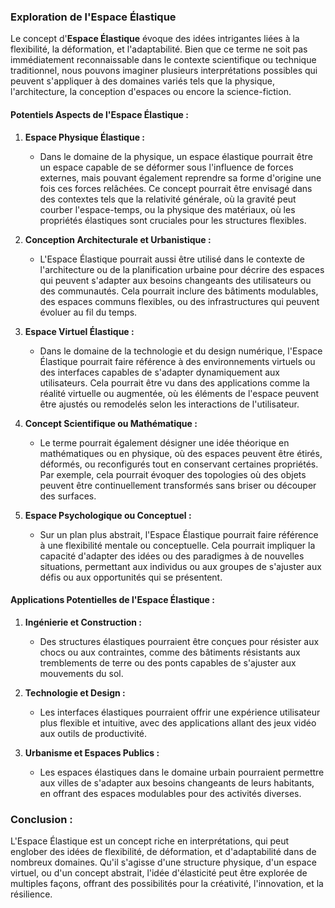 ### Exploration de l'Espace Élastique

Le concept d'**Espace Élastique** évoque des idées intrigantes liées à la flexibilité, la déformation, et l'adaptabilité. Bien que ce terme ne soit pas immédiatement reconnaissable dans le contexte scientifique ou technique traditionnel, nous pouvons imaginer plusieurs interprétations possibles qui peuvent s'appliquer à des domaines variés tels que la physique, l'architecture, la conception d'espaces ou encore la science-fiction.

#### Potentiels Aspects de l'Espace Élastique :

1. **Espace Physique Élastique :**
   - Dans le domaine de la physique, un espace élastique pourrait être un espace capable de se déformer sous l'influence de forces externes, mais pouvant également reprendre sa forme d'origine une fois ces forces relâchées. Ce concept pourrait être envisagé dans des contextes tels que la relativité générale, où la gravité peut courber l'espace-temps, ou la physique des matériaux, où les propriétés élastiques sont cruciales pour les structures flexibles.

2. **Conception Architecturale et Urbanistique :**
   - L'Espace Élastique pourrait aussi être utilisé dans le contexte de l'architecture ou de la planification urbaine pour décrire des espaces qui peuvent s'adapter aux besoins changeants des utilisateurs ou des communautés. Cela pourrait inclure des bâtiments modulables, des espaces communs flexibles, ou des infrastructures qui peuvent évoluer au fil du temps.

3. **Espace Virtuel Élastique :**
   - Dans le domaine de la technologie et du design numérique, l'Espace Élastique pourrait faire référence à des environnements virtuels ou des interfaces capables de s'adapter dynamiquement aux utilisateurs. Cela pourrait être vu dans des applications comme la réalité virtuelle ou augmentée, où les éléments de l'espace peuvent être ajustés ou remodelés selon les interactions de l'utilisateur.

4. **Concept Scientifique ou Mathématique :**
   - Le terme pourrait également désigner une idée théorique en mathématiques ou en physique, où des espaces peuvent être étirés, déformés, ou reconfigurés tout en conservant certaines propriétés. Par exemple, cela pourrait évoquer des topologies où des objets peuvent être continuellement transformés sans briser ou découper des surfaces.

5. **Espace Psychologique ou Conceptuel :**
   - Sur un plan plus abstrait, l'Espace Élastique pourrait faire référence à une flexibilité mentale ou conceptuelle. Cela pourrait impliquer la capacité d'adapter des idées ou des paradigmes à de nouvelles situations, permettant aux individus ou aux groupes de s'ajuster aux défis ou aux opportunités qui se présentent.

#### Applications Potentielles de l'Espace Élastique :

1. **Ingénierie et Construction :**
   - Des structures élastiques pourraient être conçues pour résister aux chocs ou aux contraintes, comme des bâtiments résistants aux tremblements de terre ou des ponts capables de s'ajuster aux mouvements du sol.

2. **Technologie et Design :**
   - Les interfaces élastiques pourraient offrir une expérience utilisateur plus flexible et intuitive, avec des applications allant des jeux vidéo aux outils de productivité.

3. **Urbanisme et Espaces Publics :**
   - Les espaces élastiques dans le domaine urbain pourraient permettre aux villes de s'adapter aux besoins changeants de leurs habitants, en offrant des espaces modulables pour des activités diverses.

### Conclusion :

L'Espace Élastique est un concept riche en interprétations, qui peut englober des idées de flexibilité, de déformation, et d'adaptabilité dans de nombreux domaines. Qu'il s'agisse d'une structure physique, d'un espace virtuel, ou d'un concept abstrait, l'idée d'élasticité peut être explorée de multiples façons, offrant des possibilités pour la créativité, l'innovation, et la résilience.